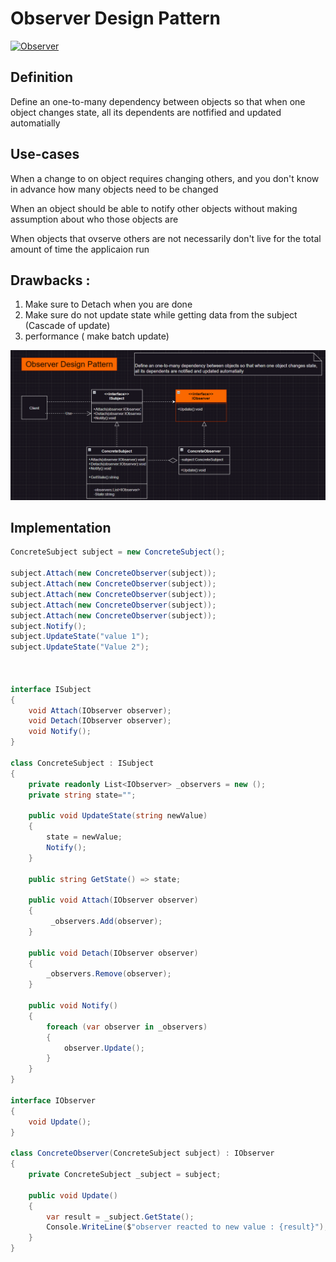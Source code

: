 # Observer Design Pattern 
[![Observer](https://img.youtube.com/vi/https://www.youtube.com/watch?v=PrTTH2AYp7o&list=PLhD5YGv8gWSyYlm9oNto3xxZ5yYk12K1b&index=6&pp=gAQBiAQB/0.jpg)](https://www.youtube.com/watch?v=https://www.youtube.com/watch?v=PrTTH2AYp7o&list=PLhD5YGv8gWSyYlm9oNto3xxZ5yYk12K1b&index=6&pp=gAQBiAQB)

## Definition 

Define an one-to-many dependency between objects so that when one object changes state, all its dependents are notfified and updated automatially

## Use-cases 
When a change to on object requires changing others, and you don't know in advance how many objects need to be changed

When an object should be able to notify other objects without making assumption about who those objects are

When objects that ovserve others are not necessarily don't live for the total amount of time the applicaion run


## Drawbacks : 

1. Make sure to Detach when you are done
2. Make sure do not update state while getting data from the subject (Cascade of update)
3. performance ( make batch update)


![Uml Diagram](https://raw.githubusercontent.com/MDindar/DesignPatterns/refs/heads/main/Observer/assets/image.png)
## Implementation

```cs
ConcreteSubject subject = new ConcreteSubject();

subject.Attach(new ConcreteObserver(subject));
subject.Attach(new ConcreteObserver(subject));
subject.Attach(new ConcreteObserver(subject));
subject.Attach(new ConcreteObserver(subject));
subject.Attach(new ConcreteObserver(subject));
subject.Notify();
subject.UpdateState("value 1");
subject.UpdateState("Value 2");



interface ISubject
{
    void Attach(IObserver observer);
    void Detach(IObserver observer);
    void Notify();
}

class ConcreteSubject : ISubject
{
    private readonly List<IObserver> _observers = new ();
    private string state="";

    public void UpdateState(string newValue)
    {
        state = newValue;
        Notify();
    }

    public string GetState() => state;

    public void Attach(IObserver observer)
    {
         _observers.Add(observer);
    }

    public void Detach(IObserver observer)
    {
        _observers.Remove(observer);
    }

    public void Notify()
    {
        foreach (var observer in _observers)
        {
            observer.Update();
        }
    }
}

interface IObserver
{
    void Update();
}

class ConcreteObserver(ConcreteSubject subject) : IObserver
{
    private ConcreteSubject _subject = subject;

    public void Update()
    {
        var result = _subject.GetState();
        Console.WriteLine($"observer reacted to new value : {result}");
    }
}

```